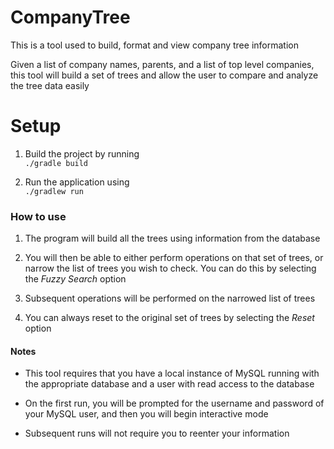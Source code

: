 # CompanyTree


This is a tool used to build, format and view company tree information

Given a list of company names, parents, and a list of top level companies, this tool will build a set of trees
and allow the user to compare and analyze the tree data easily

Setup
=

1. Build the project by running    
`./gradle build`

2. Run the application using  
`./gradlew run `

### How to use ###
1. The program will build all the trees using information from the database

2. You will then be able to either perform operations on that set of trees,
or narrow the list of trees you wish to check. You can do this by selecting the _Fuzzy Search_ option

3. Subsequent operations will be performed on the narrowed list of trees

4. You can always reset to the original set of trees by selecting the _Reset_ option

#### Notes ####


* This tool requires that you have a local instance of MySQL running with the appropriate database
and a user with read access to the database

* On the first run, you will be prompted for the username and password of your 
MySQL user, and then you will begin interactive mode

* Subsequent runs will not require you to reenter your information



